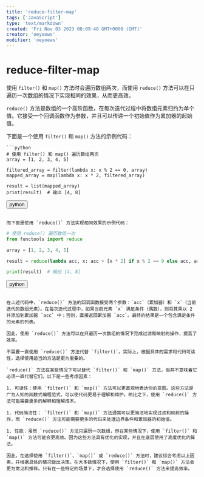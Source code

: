 ```yaml
---
title: 'reduce-filter-map'
tags: ['JavaScript']
type: 'text/markdown'
created: 'Fri Nov 03 2023 08:09:48 GMT+0000 (GMT)'
creator: 'oeyoews'
modifier: 'oeyoews'
---
```


# reduce-filter-map

使用 `filter()` 和 `map()` 方法时会遍历数组两次，而使用 `reduce()` 方法可以在只遍历一次数组的情况下实现相同的效果，从而更高效。

`reduce()` 方法是数组的一个高阶函数，在每次迭代过程中将数组元素归约为单个值。它接受一个回调函数作为参数，并且可以传递一个初始值作为累加器的起始值。

下面是一个使用 `filter()` 和 `map()` 方法的示例代码：

```
```python
# 使用 filter() 和 map() 遍历数组两次
array = [1, 2, 3, 4, 5]

filtered_array = filter(lambda x: x % 2 == 0, array)
mapped_array = map(lambda x: x * 2, filtered_array)

result = list(mapped_array)
print(result)  # 输出 [4, 8]
```

<button>python</button>
```

而下面是使用 `reduce()` 方法实现相同效果的示例代码：

```
```python
# 使用 reduce() 遍历数组一次
from functools import reduce

array = [1, 2, 3, 4, 5]

result = reduce(lambda acc, x: acc + [x * 2] if x % 2 == 0 else acc, array, [])

print(result)  # 输出 [4, 8]
```

<button>python</button>
```

在上述代码中，`reduce()` 方法的回调函数接受两个参数：`acc`（累加器）和 `x`（当前迭代的数组元素）。在每次迭代过程中，如果当前元素 `x` 满足条件（偶数），则将其乘以 2 并添加到累加器 `acc` 中；否则，直接返回累加器 `acc`。最终的结果是一个包含满足条件的元素的列表。

因此，使用 `reduce()` 方法可以在只遍历一次数组的情况下完成过滤和映射的操作，提高了效率。

不需要一直使用 `reduce()` 方法代替 `filter()`。实际上，根据具体的需求和代码可读性，选择使用适当的方法是更为重要的。

`reduce()` 方法在某些情况下可以替代 `filter()` 和 `map()` 方法，但并不意味着它必须一直代替它们。以下是一些考虑因素：

1. 可读性：使用 `filter()` 和 `map()` 方法可以更直观地表达你的意图。这些方法是广为人知的函数式编程范式，可以使代码更易于理解和维护。相比之下，使用 `reduce()` 方法可能需要更多的解释和理解成本。

1. 代码简洁性： `filter()` 和 `map()` 方法通常可以更简洁地实现过滤和映射的操作，而 `reduce()` 方法可能需要更多的代码来处理边界条件和累加器的初始值。

1. 性能：虽然 `reduce()` 方法只遍历一次数组，但在某些情况下，使用 `filter()` 和 `map()` 方法可能会更高效。因为这些方法具有优化的实现，并且在底层使用了高度优化的算法。

因此，在选择使用 `filter()`、`map()` 或 `reduce()` 方法时，建议综合考虑以上因素，并根据具体的情况做出决策。在大多数情况下，使用 `filter()` 和 `map()` 方法会更为常见和推荐。只有在一些特定的场景下，才会选择使用 `reduce()` 方法来提高效率。
